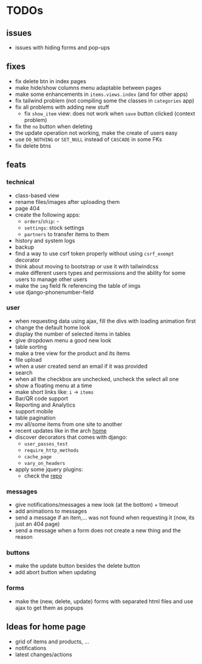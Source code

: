 # TODOs

## issues

- issues with hiding forms and pop-ups

## fixes

- fix delete btn in index pages
- make hide/show columns menu adaptable between pages
- make some enhancements in `items.views.index` (and for other apps)
- fix tailwind problem (not compiling some the classes in `categories` app)
- fix all problems with adding new stuff
    - fix `show_item` view: does not work when `save` button clicked (context problem)
- fix the `no` button when deleting
- the update operation not working, make the create of users easy
- use `DO_NOTHING` or `SET_NULL` instead of `CASCADE` in some FKs
- fix delete btns

## feats

### technical

- class-based view
- rename files/images after uploading them
- page 404
- create the following apps:
  - `orders`/`ship`: -
  - `settings`: stock settings
  - `partners` to transfer items to them
- history and system logs
- backup
- find a way to use csrf token properly without using `csrf_exempt` decorator
- think about moving to bootstrap
or use it with tailwindcss
- make different users types and permissions and
the ability for some users to manage other users
- make the `img` field fk referencing the table of imgs
- use django-phonenumber-field

### user

- when requesting data using ajax, fill the divs with loading animation first
- change the default home look
- display the number of selected items in tables
- give dropdown menu a good new look
- table sorting
- make a tree view for the product and its items
- file upload
- when a user created send an email if it was provided
- search
- when all the checkbox are unchecked, uncheck the select all one 
- show a floating menu at a time
- make short links like: `i` -> `items`
- Bar/QR code support
- Reporting and Analytics
- support mobile
- table pagination
- mv all/some items from one site to another
- recent updates like in the arch [home](archlinux.org)
- discover decorators that comes with django:
  - `user_passes_test`
  - `require_http_methods`
  - `cache_page`
  - `vary_on_headers`
- apply some jquery plugins:
  - check the [repo](https://github.com/petk/awesome-jquery)

### messages

- give notifications/messages a new look (at the bottom) + timeout
- add animations to messages
- send a message if an item,... was not found when
requesting it (now, its just an 404 page)
- send a message when a form does not create a new thing
and the reason

### buttons

- make the update button besides the delete button
- add abort button when updating

### forms

- make the (new, delete, update) forms with separated html files and
use ajax to get them as popups

## Ideas for home page

- grid of items and products, ...
- notifications
- latest changes/actions
